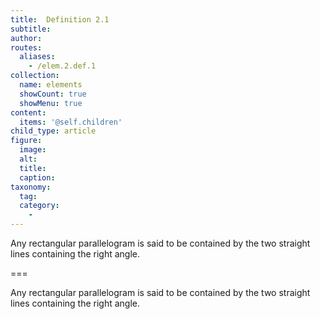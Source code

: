 ```yaml
---
title:  Definition 2.1
subtitle: 
author:
routes:
  aliases:
    - /elem.2.def.1
collection:
  name: elements
  showCount: true
  showMenu: true
content:
  items: '@self.children'
child_type: article
figure:
  image:
  alt:
  title:
  caption:
taxonomy:
  tag:
  category:
    - 
---
```


<p>Any rectangular parallelogram is said to be <hi rend="bold">contained</hi> by the two straight lines containing the right angle.</p>

===

<p>Any rectangular parallelogram is said to be <span class="bold">contained</span> by the two straight lines containing the right angle.</p>
